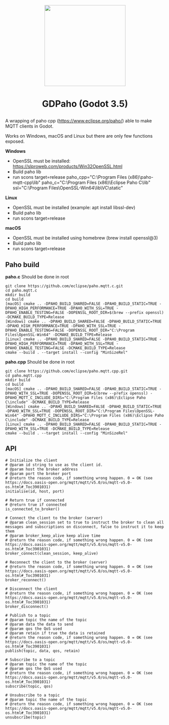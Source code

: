 <p align="center"><img src="https://user-images.githubusercontent.com/4105962/204161994-7b135944-4e3a-47af-8cf2-0c7a2b13701a.png" width="256"></p>

# <p align="center">GDPaho (Godot 3.5)</p>

A wrapping of paho cpp (https://www.eclipse.org/paho/) able to make MQTT clients in Godot.

Works on Windows, macOS and Linux but there are only few functions exposed.

**Windows**
 - OpenSSL must be installed: https://slproweb.com/products/Win32OpenSSL.html
 - Build paho lib
 - run scons target=release paho_cpp="C:\Program Files (x86)\paho-mqtt-cpp\lib" paho_c="C:\Program Files (x86)\Eclipse Paho C\lib" ssl="C:\Program Files\OpenSSL-Win64\lib\VC\static"

**Linux**
 - OpenSSL must be installed (example: apt install libssl-dev)
 - Build paho lib
 - run scons target=release

**macOS**
 - OpenSSL must be installed using homebrew (brew install openssl@3)
 - Build paho lib
 - run scons target=release
 
## Paho build

**paho.c**
Should be done in root
```console
git clone https://github.com/eclipse/paho.mqtt.c.git
cd paho.mqtt.c
mkdir build
cd build
[macOS] cmake .. -DPAHO_BUILD_SHARED=FALSE -DPAHO_BUILD_STATIC=TRUE -DPAHO_HIGH_PERFORMANCE=TRUE -DPAHO_WITH_SSL=TRUE -DPAHO_ENABLE_TESTING=FALSE -DOPENSSL_ROOT_DIR=$(brew --prefix openssl) -DCMAKE_BUILD_TYPE=Release
[Windows] cmake .. -DPAHO_BUILD_SHARED=FALSE -DPAHO_BUILD_STATIC=TRUE -DPAHO_HIGH_PERFORMANCE=TRUE -DPAHO_WITH_SSL=TRUE -DPAHO_ENABLE_TESTING=FALSE -DOPENSSL_ROOT_DIR="C:\Program Files\OpenSSL-Win64" -DCMAKE_BUILD_TYPE=Release
[Linux] cmake .. -DPAHO_BUILD_SHARED=FALSE -DPAHO_BUILD_STATIC=TRUE -DPAHO_HIGH_PERFORMANCE=TRUE -DPAHO_WITH_SSL=TRUE -DPAHO_ENABLE_TESTING=FALSE -DCMAKE_BUILD_TYPE=Release
cmake --build . --target install --config "MinSizeRel"
```

**paho.cpp**
Should be done in root
```console
git clone https://github.com/eclipse/paho.mqtt.cpp.git
cd paho.mqtt.cpp
mkdir build
cd build
[macOS] cmake .. -DPAHO_BUILD_SHARED=FALSE -DPAHO_BUILD_STATIC=TRUE -DPAHO_WITH_SSL=TRUE -DOPENSSL_ROOT_DIR=$(brew --prefix openssl) -DPAHO_MQTT_C_INCLUDE_DIRS="C:\Program Files (x86)\Eclipse Paho C\include" -DCMAKE_BUILD_TYPE=Release 
[Windows] cmake .. -DPAHO_BUILD_SHARED=FALSE -DPAHO_BUILD_STATIC=TRUE -DPAHO_WITH_SSL=TRUE -DOPENSSL_ROOT_DIR="C:\Program Files\OpenSSL-Win64" -DPAHO_MQTT_C_INCLUDE_DIRS="C:\Program Files (x86)\Eclipse Paho C\include" -DCMAKE_BUILD_TYPE=Release
[Linux] cmake .. -DPAHO_BUILD_SHARED=FALSE -DPAHO_BUILD_STATIC=TRUE -DPAHO_WITH_SSL=TRUE -DCMAKE_BUILD_TYPE=Release
cmake --build . --target install --config "MinSizeRel"
```

## API

``` gdscript
# Initialize the client
# @param id string to use as the client id.
# @param host the broker address
# @param port the broker port
# @return the reason code, if something wrong happen. 0 = OK (see https://docs.oasis-open.org/mqtt/mqtt/v5.0/os/mqtt-v5.0-os.html#_Toc3901031)
initialise(id, host, port)

# Return true if connected 
# @return true if connected 
is_connected_to_broker()

# Connect the client to the broker (server)
# @param clean_session set to true to instruct the broker to clean all messages and subscriptions on disconnect, false to instruct it to keep them
# @param broker_keep_alive keep alive time
# @return the reason code, if something wrong happen. 0 = OK (see https://docs.oasis-open.org/mqtt/mqtt/v5.0/os/mqtt-v5.0-os.html#_Toc3901031)
broker_connect(clean_session, keep_alive)

# Reconnect the client to the broker (server)
# @return the reason code, if something wrong happen. 0 = OK (see https://docs.oasis-open.org/mqtt/mqtt/v5.0/os/mqtt-v5.0-os.html#_Toc3901031)
broker_reconnect()

# Disconnect the client
# @return the reason code, if something wrong happen. 0 = OK (see https://docs.oasis-open.org/mqtt/mqtt/v5.0/os/mqtt-v5.0-os.html#_Toc3901031)
broker_disconnect()

# Publish to a topic
# @param topic the name of the topic
# @param data the data to send
# @param qos the QoS used
# @param retain if true the data is retained
# @return the reason code, if something wrong happen. 0 = OK (see https://docs.oasis-open.org/mqtt/mqtt/v5.0/os/mqtt-v5.0-os.html#_Toc3901031)
publish(topic, data, qos, retain)

# Subscribe to a topic
# @param topic the name of the topic
# @param qos the QoS used
# @return the reason code, if something wrong happen. 0 = OK (see https://docs.oasis-open.org/mqtt/mqtt/v5.0/os/mqtt-v5.0-os.html#_Toc3901031)
subscribe(topic, qos)

# Unsubscribe to a topic
# @param topic the name of the topic
# @return the reason code, if something wrong happen. 0 = OK (see https://docs.oasis-open.org/mqtt/mqtt/v5.0/os/mqtt-v5.0-os.html#_Toc3901031)
unsubscribe(topic)

````
